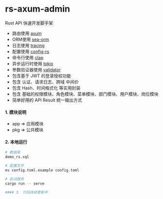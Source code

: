 # rs-axum-admin

Rust API 快速开发脚手架

- 路由使用 [axum](https://github.com/tokio-rs/axum)
- ORM使用 [sea-orm](https://github.com/SeaQL/sea-orm)
- 日志使用 [tracing](https://github.com/tokio-rs/tracing)
- 配置使用 [config-rs](https://github.com/mehcode/config-rs)
- 命令行使用 [clap](https://github.com/clap-rs/clap)
- 异步运行时使用 [tokio](https://github.com/tokio-rs/tokio)
- 参数验证器使用 [validator](https://github.com/Keats/validator)
- 包含基于 JWT 的登录授权功能
- 包含 认证、请求日志、跨域 中间价
- 包含 Hash、时间格式化 等实用封装
- 包含 基础的权限模块、角色模块、菜单模块、部门模块、用户模块、岗位模块
- 简单好用的 API Result 统一输出方式

#### 1. 模块说明

- app => 应用模块
- pkg => 公共模块

#### 2. 本地运行

```sh
# 数据库
demo_rs.sql

# 配置文件
mv config.toml.example config.toml

# 启动服务
cargo run -- serve

#### 3. 代码持续更新中
```
